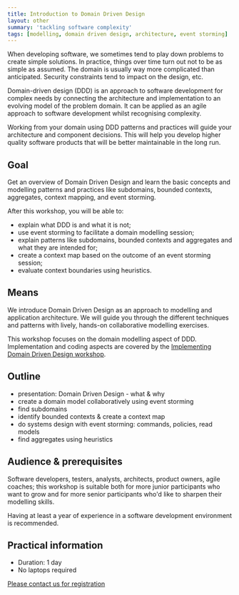 ```yaml
---
title: Introduction to Domain Driven Design
layout: other
summary: 'tackling software complexity'
tags: [modelling, domain driven design, architecture, event storming]
---
```


When developing software, we sometimes tend to play down problems to create
simple solutions. In practice, things over time turn out not to be as simple as
assumed. The domain is usually way more complicated than anticipated. Security
constraints tend to impact on the design, etc.

Domain-driven design (DDD) is an approach to software development for complex
needs by connecting the architecture and implementation to an evolving model of
the problem domain. It can be applied as an agile approach to software
development whilst recognising complexity.

Working from your domain using DDD patterns and practices will guide your architecture and component decisions. This will help you develop higher quality
software products that will be better maintainable in the long run. 

## Goal

Get an overview of Domain Driven Design and learn the basic concepts and modelling
patterns and practices like subdomains, bounded contexts, aggregates, context mapping, and event storming.

After this workshop, you will be able to:
- explain what DDD is and what it is not;
- use event storming to facilitate a domain modelling session;
- explain patterns like subdomains, bounded contexts and aggregates and what they are intended for;
- create a context map based on the outcome of an event storming session;
- evaluate context boundaries using heuristics.

## Means

We introduce Domain Driven Design as an approach to modelling and application
architecture. We will guide you through the different techniques and patterns
with lively, hands-on collaborative modelling exercises. 

This workshop focuses on the domain modelling aspect of DDD. Implementation and
coding aspects are covered by the [Implementing Domain Driven Design workshop](/training/implementing-ddd).

## Outline

- presentation: Domain Driven Design - what & why
- create a domain model collaboratively using event storming
- find subdomains
- identify bounded contexts & create a context map
- do systems design with event storming: commands, policies, read models
- find aggregates using heuristics

## Audience & prerequisites

Software developers, testers, analysts, architects, product owners, agile
coaches; this workshop is suitable both for more junior participants who want to
grow and for more senior participants who'd like to sharpen their modelling
skills.

Having at least a year of experience in a software development environment is
recommended.

## Practical information

* Duration: 1 day
* No laptops required

[Please contact us for registration](/contact)
